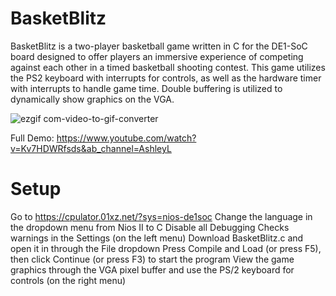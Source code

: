 # BasketBlitz

BasketBlitz is a two-player basketball game written in C for the DE1-SoC board designed to offer players an immersive experience of competing against each other in a timed basketball shooting contest. This game utilizes the PS2 keyboard with interrupts for controls, as well as the hardware timer with interrupts to handle game time. Double buffering is utilized to dynamically show graphics on the VGA.

![ezgif com-video-to-gif-converter](https://github.com/ashleyleal/BasketBlitz/assets/69736735/f93a1ba3-67e8-4dbb-a8be-e7bedebaad20)

Full Demo: https://www.youtube.com/watch?v=Kv7HDWRfsds&ab_channel=AshleyL

# Setup
Go to https://cpulator.01xz.net/?sys=nios-de1soc
Change the language in the dropdown menu from Nios II to C
Disable all Debugging Checks warnings in the Settings (on the left menu)
Download BasketBlitz.c and open it in through the File dropdown
Press Compile and Load (or press F5), then click Continue (or press F3) to start the program
View the game graphics through the VGA pixel buffer and use the PS/2 keyboard for controls (on the right menu)
